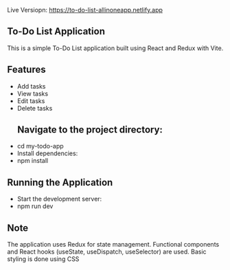 Live Versiopn: https://to-do-list-allinoneapp.netlify.app

   ## To-Do List Application
This is a simple To-Do List application built using React and Redux with Vite.
   ## Features
- Add tasks
- View tasks
- Edit tasks
- Delete tasks
   ## Navigate to the project directory:
-  cd my-todo-app
-  Install dependencies:
-  npm install
  ## Running the Application
- Start the development server:
- npm run dev
 ## Note
The application uses Redux for state management.
Functional components and React hooks (useState, useDispatch, useSelector) are used.
Basic styling is done using CSS
